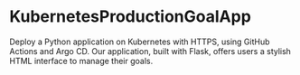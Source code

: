 # KubernetesProductionGoalApp
Deploy a Python application on Kubernetes with HTTPS, using GitHub Actions and Argo CD. Our application, built with Flask, offers users a stylish HTML interface to manage their goals.  

